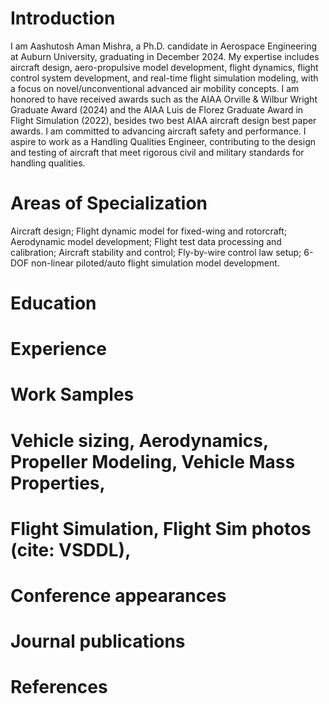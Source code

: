 # Introduction
I am Aashutosh Aman Mishra, a Ph.D. candidate in Aerospace Engineering at Auburn University, graduating in December 2024. My expertise includes aircraft design, aero-propulsive model development, flight dynamics, flight control system development, and real-time flight simulation modeling, with a focus on novel/unconventional advanced air mobility concepts. 
I am honored to have received awards such as the AIAA Orville & Wilbur Wright Graduate Award (2024) and the AIAA Luis de Florez Graduate Award in Flight Simulation (2022), besides two best AIAA aircraft design best paper awards. I am committed to advancing aircraft safety and performance. I aspire to work as a Handling Qualities Engineer, contributing to the design and testing of aircraft that meet rigorous civil and military standards for handling qualities.

# Areas of Specialization
Aircraft design; Flight dynamic model for fixed-wing and rotorcraft; Aerodynamic model development;
Flight test data processing and calibration; Aircraft stability and control; Fly-by-wire
control law setup; 6-DOF non-linear piloted/auto flight simulation model development.

# Education
# Experience
# Work Samples
#  Vehicle sizing, Aerodynamics, Propeller Modeling, Vehicle Mass Properties, 
#  Flight Simulation, Flight Sim photos (cite: VSDDL), 
# Conference appearances
# Journal publications
# References
